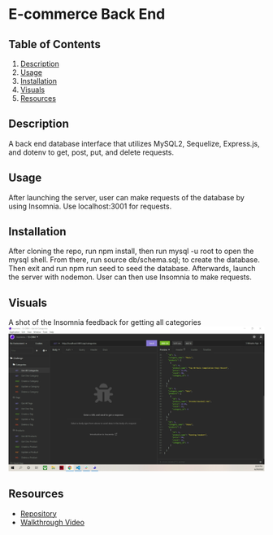 # E-commerce Back End

## Table of Contents
1. [Description](#description)
2. [Usage](#usage)
3. [Installation](#installation)
4. [Visuals](#visuals)
5. [Resources](#resources)

## Description

A back end database interface that utilizes MySQL2, Sequelize, Express.js, and dotenv to get, post, put, and delete requests.

## Usage

After launching the server, user can make requests of the database by using Insomnia. Use localhost:3001 for requests.

## Installation

After cloning the repo, run npm install, then run mysql -u root to open the mysql shell. From there, run source db/schema.sql; to create the database. Then exit and run npm run seed to seed the database. Afterwards, launch the server with nodemon. User can then use Insomnia to make requests.

## Visuals

A shot of the Insomnia feedback for getting all categories
![Insomnnia](./images/insomnia-screenshot.png)

## Resources
- [Repository](https://github.com/kleylakb89/13-Ecommerce-Back-End)
- [Walkthrough Video](https://drive.google.com/file/d/18X0qUC-o0d0NHAAzwy4U5tK9MjzQBJA0/view)
